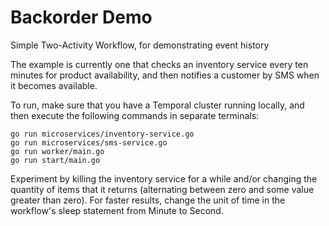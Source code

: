 # Backorder Demo
Simple Two-Activity Workflow, for demonstrating event history

The example is currently one that checks an inventory service
every ten minutes for product availability, and then notifies
a customer by SMS when it becomes available.

To run, make sure that you have a Temporal cluster running 
locally, and then execute the following commands in separate 
terminals:

```
go run microservices/inventory-service.go
go run microservices/sms-service.go
go run worker/main.go
go run start/main.go
```

Experiment by killing the inventory service for a while and/or 
changing the quantity of items that it returns (alternating 
between zero and some value greater than zero). For faster
results, change the unit of time in the workflow's sleep
statement from Minute to Second.
